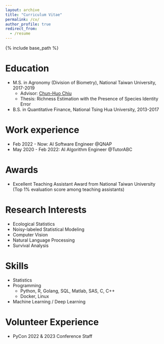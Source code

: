 ```yaml
---
layout: archive
title: "Curriculum Vitae"
permalink: /cv/
author_profile: true
redirect_from:
  - /resume
---
```


{% include base_path %}

Education
======
* M.S. in Agronomy (Division of Biometry), National Taiwan University, 2017-2019
  * Advisor: [Chun-Huo Chiu](https://scholars.lib.ntu.edu.tw/cris/rp/rp08410/information.html)
  * Thesis: Richness Estimation with the Presence of Species Identity Error
* B.S. in Quantitative Finance, National Tsing Hua University, 2013-2017

Work experience
======
* Feb 2022 - Now: AI Software Engineer @QNAP
* May 2020 - Feb 2022: AI Algorithm Engineer @TutorABC

Awards
======
* Excellent Teaching Assistant Award from National Taiwan University (Top 1% evaluation score among teaching assistants)

Research Interests
======
* Ecological Statistics
* Noisy-labeled Statistical Modeling
* Computer Vision
* Natural Language Processing
* Survival Analysis

Skills
======
* Statistics
* Programming
  * Python, R, Golang, SQL, Matlab, SAS, C, C++
  * Docker, Linux
* Machine Learning / Deep Learning
  
Volunteer Experience
======
* PyCon 2022 & 2023 Conference Staff
